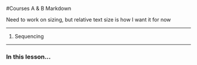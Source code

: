 #Courses A & B Markdown

Need to work on sizing, but relative text size is how I want it for now

---

1. Sequencing

---

### In this lesson...

